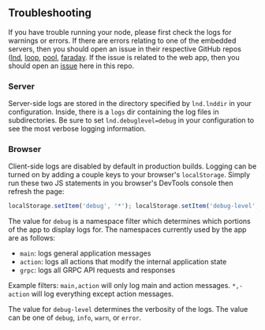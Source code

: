 ## Troubleshooting

If you have trouble running your node, please first check the logs for warnings or errors.
If there are errors relating to one of the embedded servers, then you should open an issue
in their respective GitHub repos ([lnd](https://github.com/vanditshah99/lnd/issues),
[loop](https://github.com/lightninglabs/loop/issues),
[pool](https://github.com/lightninglabs/pool/issues),
[faraday](https://github.com/lightninglabs/faraday/issues). If the issue is related to the
web app, then you should open an
[issue](https://github.com/lightninglabs/lightning-terminal/issues) here in this repo.

### Server

Server-side logs are stored in the directory specified by `lnd.lnddir` in your
configuration. Inside, there is a `logs` dir containing the log files in subdirectories.
Be sure to set `lnd.debuglevel=debug` in your configuration to see the most verbose
logging information.

### Browser

Client-side logs are disabled by default in production builds. Logging can be turned on by
adding a couple keys to your browser's `localStorage`. Simply run these two JS statements
in you browser's DevTools console then refresh the page:

```javascript
localStorage.setItem('debug', '*'); localStorage.setItem('debug-level', 'debug');
```

The value for `debug` is a namespace filter which determines which portions of the app to
display logs for. The namespaces currently used by the app are as follows:

- `main`: logs general application messages
- `action`: logs all actions that modify the internal application state
- `grpc`: logs all GRPC API requests and responses

Example filters: `main,action` will only log main and action messages. `*,-action` will
log everything except action messages.

The value for `debug-level` determines the verbosity of the logs. The value can be one of
`debug`, `info`, `warn`, or `error`.
